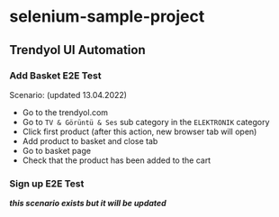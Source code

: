 # selenium-sample-project

## Trendyol UI Automation 

### Add Basket E2E Test

Scenario: (updated 13.04.2022)

- Go to the trendyol.com
- Go to ``TV & Görüntü & Ses`` sub category in the ``ELEKTRONIK`` category
- Click first product (after this action, new browser tab will open)
- Add product to basket and close tab
- Go to basket page
- Check that the product has been added to the cart

### Sign up E2E Test

***this scenario exists but it will be updated***